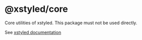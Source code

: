 # @xstyled/core

Core utilities of xstyled. This package must not be used directly.

See [xstyled documentation](https://www.smooth-code.com/open-source/xstyled/)
